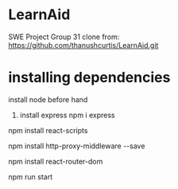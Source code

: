 # LearnAid
SWE Project Group 31
clone from: 
https://github.com/thanushcurtis/LearnAid.git

# installing dependencies
install node before hand
1. install express
npm i express

npm install react-scripts


npm install http-proxy-middleware --save

npm install react-router-dom

npm run start



